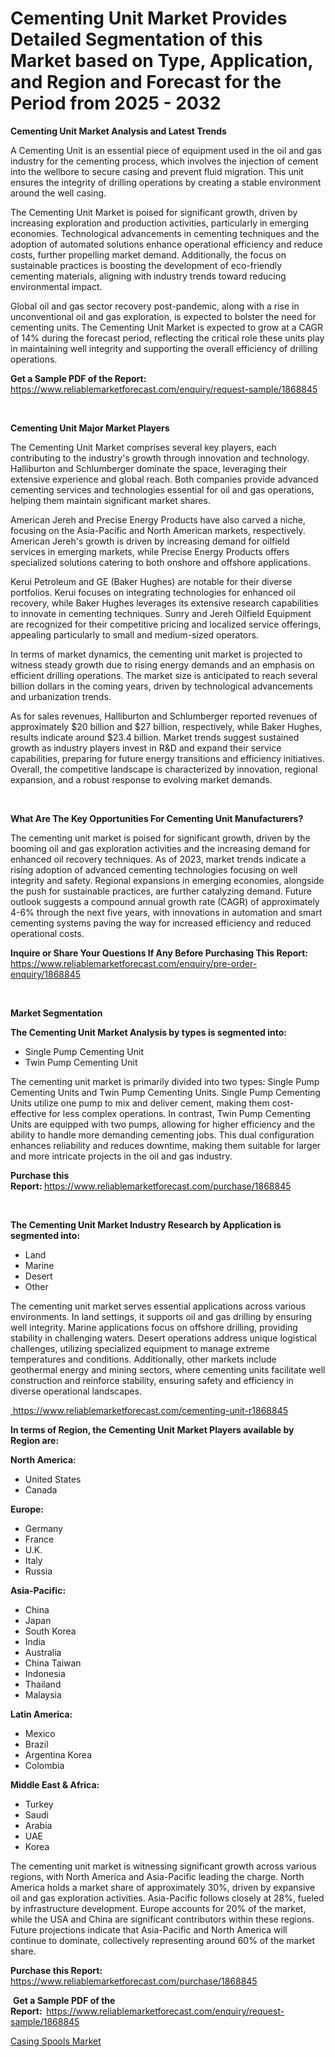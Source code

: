 <p><h1>Cementing Unit Market Provides Detailed Segmentation of this Market based on Type, Application, and Region and Forecast for the Period from 2025 - 2032</h1></p><p><strong>Cementing Unit Market Analysis and Latest Trends</strong></p>
<p><p>A Cementing Unit is an essential piece of equipment used in the oil and gas industry for the cementing process, which involves the injection of cement into the wellbore to secure casing and prevent fluid migration. This unit ensures the integrity of drilling operations by creating a stable environment around the well casing.</p><p>The Cementing Unit Market is poised for significant growth, driven by increasing exploration and production activities, particularly in emerging economies. Technological advancements in cementing techniques and the adoption of automated solutions enhance operational efficiency and reduce costs, further propelling market demand. Additionally, the focus on sustainable practices is boosting the development of eco-friendly cementing materials, aligning with industry trends toward reducing environmental impact.</p><p>Global oil and gas sector recovery post-pandemic, along with a rise in unconventional oil and gas exploration, is expected to bolster the need for cementing units. The Cementing Unit Market is expected to grow at a CAGR of 14% during the forecast period, reflecting the critical role these units play in maintaining well integrity and supporting the overall efficiency of drilling operations.</p></p>
<p><strong>Get a Sample PDF of the Report:&nbsp;</strong> <a href="https://www.reliablemarketforecast.com/enquiry/request-sample/1868845?utm_campaign=2219&utm_medium=2&utm_source=Github&utm_content=ia&utm_term=16022025&utm_id=cementing-unit">https://www.reliablemarketforecast.com/enquiry/request-sample/1868845</a></p>
<p>&nbsp;</p>
<p><strong>Cementing Unit Major Market Players</strong></p>
<p><p>The Cementing Unit Market comprises several key players, each contributing to the industry's growth through innovation and technology. Halliburton and Schlumberger dominate the space, leveraging their extensive experience and global reach. Both companies provide advanced cementing services and technologies essential for oil and gas operations, helping them maintain significant market shares.</p><p>American Jereh and Precise Energy Products have also carved a niche, focusing on the Asia-Pacific and North American markets, respectively. American Jereh's growth is driven by increasing demand for oilfield services in emerging markets, while Precise Energy Products offers specialized solutions catering to both onshore and offshore applications.</p><p>Kerui Petroleum and GE (Baker Hughes) are notable for their diverse portfolios. Kerui focuses on integrating technologies for enhanced oil recovery, while Baker Hughes leverages its extensive research capabilities to innovate in cementing techniques. Sunry and Jereh Oilfield Equipment are recognized for their competitive pricing and localized service offerings, appealing particularly to small and medium-sized operators.</p><p>In terms of market dynamics, the cementing unit market is projected to witness steady growth due to rising energy demands and an emphasis on efficient drilling operations. The market size is anticipated to reach several billion dollars in the coming years, driven by technological advancements and urbanization trends.</p><p>As for sales revenues, Halliburton and Schlumberger reported revenues of approximately $20 billion and $27 billion, respectively, while Baker Hughes, results indicate around $23.4 billion. Market trends suggest sustained growth as industry players invest in R&D and expand their service capabilities, preparing for future energy transitions and efficiency initiatives. Overall, the competitive landscape is characterized by innovation, regional expansion, and a robust response to evolving market demands.</p></p>
<p>&nbsp;</p>
<p><strong>What Are The Key Opportunities For Cementing Unit Manufacturers?</strong></p>
<p><p>The cementing unit market is poised for significant growth, driven by the booming oil and gas exploration activities and the increasing demand for enhanced oil recovery techniques. As of 2023, market trends indicate a rising adoption of advanced cementing technologies focusing on well integrity and safety. Regional expansions in emerging economies, alongside the push for sustainable practices, are further catalyzing demand. Future outlook suggests a compound annual growth rate (CAGR) of approximately 4-6% through the next five years, with innovations in automation and smart cementing systems paving the way for increased efficiency and reduced operational costs.</p></p>
<p><strong>Inquire or Share Your Questions If Any Before Purchasing This Report:</strong> <a href="https://www.reliablemarketforecast.com/enquiry/pre-order-enquiry/1868845?utm_campaign=2219&utm_medium=2&utm_source=Github&utm_content=ia&utm_term=16022025&utm_id=cementing-unit">https://www.reliablemarketforecast.com/enquiry/pre-order-enquiry/1868845</a></p>
<p>&nbsp;</p>
<p><strong>Market Segmentation</strong></p>
<p><strong>The Cementing Unit Market Analysis by types is segmented into:</strong></p>
<p><ul><li>Single Pump Cementing Unit</li><li>Twin Pump Cementing Unit</li></ul></p>
<p><p>The cementing unit market is primarily divided into two types: Single Pump Cementing Units and Twin Pump Cementing Units. Single Pump Cementing Units utilize one pump to mix and deliver cement, making them cost-effective for less complex operations. In contrast, Twin Pump Cementing Units are equipped with two pumps, allowing for higher efficiency and the ability to handle more demanding cementing jobs. This dual configuration enhances reliability and reduces downtime, making them suitable for larger and more intricate projects in the oil and gas industry.</p></p>
<p><strong>Purchase this Report:&nbsp;</strong><a href="https://www.reliablemarketforecast.com/purchase/1868845?utm_campaign=2219&utm_medium=2&utm_source=Github&utm_content=ia&utm_term=16022025&utm_id=cementing-unit">https://www.reliablemarketforecast.com/purchase/1868845</a></p>
<p>&nbsp;</p>
<p><strong>The Cementing Unit Market Industry Research by Application is segmented into:</strong></p>
<p><ul><li>Land</li><li>Marine</li><li>Desert</li><li>Other</li></ul></p>
<p><p>The cementing unit market serves essential applications across various environments. In land settings, it supports oil and gas drilling by ensuring well integrity. Marine applications focus on offshore drilling, providing stability in challenging waters. Desert operations address unique logistical challenges, utilizing specialized equipment to manage extreme temperatures and conditions. Additionally, other markets include geothermal energy and mining sectors, where cementing units facilitate well construction and reinforce stability, ensuring safety and efficiency in diverse operational landscapes.</p></p>
<p><a href="https://www.reliablemarketforecast.com/cementing-unit-r1868845?utm_campaign=2219&utm_medium=2&utm_source=Github&utm_content=ia&utm_term=16022025&utm_id=cementing-unit">&nbsp;https://www.reliablemarketforecast.com/cementing-unit-r1868845</a></p>
<p><strong>In terms of Region, the Cementing Unit Market Players available by Region are:</strong></p>
<p>
    <p> <strong> North America: </strong>
        <ul>
            <li>United States</li>
            <li>Canada</li>
        </ul>
        </p> 
    <p> <strong> Europe: </strong>
        <ul>
            <li>Germany</li>
            <li>France</li>
            <li>U.K.</li>
            <li>Italy</li>
            <li>Russia</li>
        </ul>
        </p> 
    <p> <strong> Asia-Pacific: </strong>
        <ul>
            <li>China</li>
            <li>Japan</li>
            <li>South Korea</li>
            <li>India</li>
            <li>Australia</li>
            <li>China Taiwan</li>
            <li>Indonesia</li>
            <li>Thailand</li>
            <li>Malaysia</li>
        </ul>
        </p> 
    <p> <strong> Latin America: </strong>
        <ul>
            <li>Mexico</li>
            <li>Brazil</li>
            <li>Argentina Korea</li>
            <li>Colombia</li>
        </ul>
        </p> 
    <p> <strong> Middle East & Africa: </strong>
        <ul>
            <li>Turkey</li>
            <li>Saudi</li>
            <li>Arabia</li>
            <li>UAE</li>
            <li>Korea</li>
        </ul>
    </p>
    </p>
<p><p>The cementing unit market is witnessing significant growth across various regions, with North America and Asia-Pacific leading the charge. North America holds a market share of approximately 30%, driven by expansive oil and gas exploration activities. Asia-Pacific follows closely at 28%, fueled by infrastructure development. Europe accounts for 20% of the market, while the USA and China are significant contributors within these regions. Future projections indicate that Asia-Pacific and North America will continue to dominate, collectively representing around 60% of the market share.</p></p>
<p><strong>Purchase this Report: </strong><a href="https://www.reliablemarketforecast.com/purchase/1868845?utm_campaign=2219&utm_medium=2&utm_source=Github&utm_content=ia&utm_term=16022025&utm_id=cementing-unit">https://www.reliablemarketforecast.com/purchase/1868845</a></p>
<p>&nbsp;<strong>Get a Sample PDF of the Report:&nbsp;&nbsp;</strong><a href="https://www.reliablemarketforecast.com/enquiry/request-sample/1868845?utm_campaign=2219&utm_medium=2&utm_source=Github&utm_content=ia&utm_term=16022025&utm_id=cementing-unit">https://www.reliablemarketforecast.com/enquiry/request-sample/1868845</a></p>
<p><strong></strong></p>
<p><p><a href="https://github.com/suleimannichelle7/Market-Research-Report-List-1/blob/main/casing-spools-market.md?utm_campaign=2219&utm_medium=2&utm_source=Github&utm_content=ia&utm_term=16022025&utm_id=cementing-unit">Casing Spools Market</a></p></p>